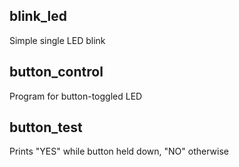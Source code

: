 ## blink_led
Simple single LED blink

## button_control
Program for button-toggled LED

## button_test
Prints "YES" while button held down, "NO" otherwise